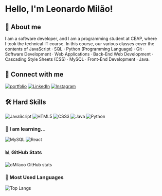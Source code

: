 

# Hello, I'm Leonardo Milão!


## 🚀 About me
I am a software developer, and I am a programming student at CEAP, where I took the technical IT course. In this course, our various classes cover the contents of JavaScript · SQL · Python (Programming Language) · Git · Software Development · Web Applications · Back-End Web Development · Cascading Style Sheets (CSS) · MySQL · Front-End Development · Java.


## 🔗 Connect with me
[![portfolio](https://img.shields.io/badge/my_portfolio-000?style=for-the-badge&logo=ko-fi&logoColor=FF00F6&color:FFF)](https://github.com/oMilaoo/my-portfolio/tree/main)
[![LinkedIn](https://img.shields.io/badge/-LinkedIn-000?style=for-the-badge&logo=linkedin&logoColor=FF00F6&color:FFF)](https://www.linkedin.com/in/leonardo-milão-98a36026b/)
[![Instagram](https://img.shields.io/badge/-Instagram-000?style=for-the-badge&logo=instagram&logoColor=FF00F6&color:FFF)](https://www.instagram.com/leomilao__/)


## 🛠 Hard Skills
![JavaScript](https://img.shields.io/badge/JavaScript-000?style=for-the-badge&logo=javascript&logoColor=F7DF1E)
![HTML5](https://img.shields.io/badge/HTML5-000?style=for-the-badge&logo=html5&logoColor=E34F26)
![CSS3](https://img.shields.io/badge/CSS3-000?style=for-the-badge&logo=css3&logoColor=1572B6)
![Java](https://img.shields.io/badge/java-000.svg?style=for-the-badge&logo=openjdk&logoColor=%23ED8B00)
![Python](https://img.shields.io/badge/python-000?style=for-the-badge&logo=python&logoColor=3670A0)

### 🧠 I am learning...
![MySQL](https://img.shields.io/badge/MySQL-000?style=for-the-badge&logo=mysql&logoColor=white)
![React](https://img.shields.io/badge/React-000?style=for-the-badge&logo=react&logoColor=61DAFB)

### 📊 GitHub Stats

![oMilaoo GitHub stats](https://github-readme-stats.vercel.app/api?username=oMilaoo&show_icons=true&theme=transparent)

### 🚀 Most Used Languages

![Top Langs](https://github-readme-stats.vercel.app/api/top-langs/?username=oMilaoo&layout=compact&bg_color=000&title_color=FF00F6&text_color=FFF&border_radius=3&border_color=36123c&icon_color=FF00F6&theme=jolly)
